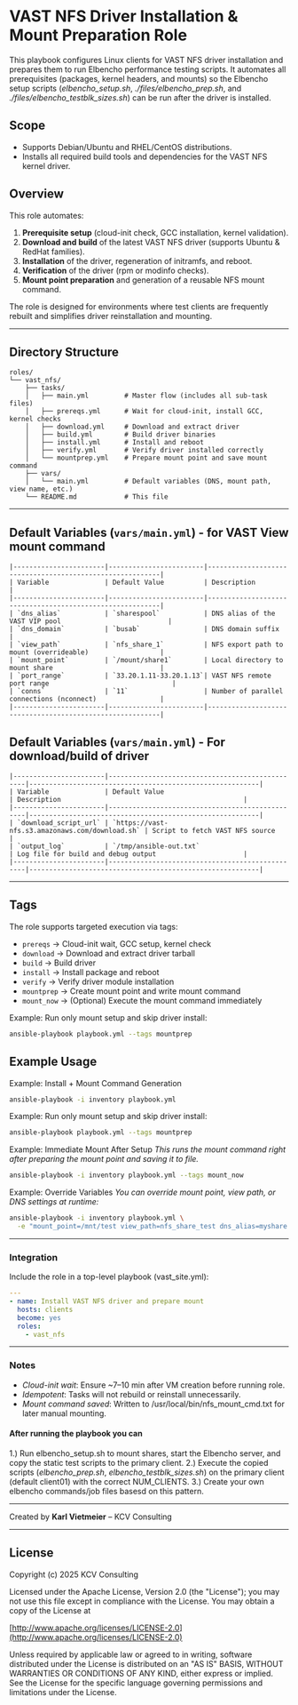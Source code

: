 # VAST NFS Driver Installation & Mount Preparation Role

This playbook configures Linux clients for VAST NFS driver installation and prepares them to run Elbencho performance testing scripts. It automates all prerequisites (packages, kernel headers, and mounts) so the Elbencho setup scripts (*elbencho_setup.sh*, *./files/elbencho_prep.sh*, and *./files/elbencho_testblk_sizes.sh*) can be run after the driver is installed.

## Scope

- Supports Debian/Ubuntu and RHEL/CentOS distributions.
- Installs all required build tools and dependencies for the VAST NFS kernel driver.

## Overview

This role automates:
1. **Prerequisite setup** (cloud-init check, GCC installation, kernel validation).
2. **Download and build** of the latest VAST NFS driver (supports Ubuntu & RedHat families).
3. **Installation** of the driver, regeneration of initramfs, and reboot.
4. **Verification** of the driver (rpm or modinfo checks).
5. **Mount point preparation** and generation of a reusable NFS mount command.

The role is designed for environments where test clients are frequently rebuilt and simplifies driver reinstallation and mounting.

---

## Directory Structure

```text
roles/
└── vast_nfs/
    ├── tasks/
    │   ├── main.yml         # Master flow (includes all sub-task files)
    │   ├── prereqs.yml      # Wait for cloud-init, install GCC, kernel checks
    │   ├── download.yml     # Download and extract driver
    │   ├── build.yml        # Build driver binaries
    │   ├── install.yml      # Install and reboot
    │   ├── verify.yml       # Verify driver installed correctly
    │   └── mountprep.yml    # Prepare mount point and save mount command
    ├── vars/
    │   └── main.yml         # Default variables (DNS, mount path, view name, etc.)
    └── README.md            # This file
```

---

## Default Variables (`vars/main.yml`) - for VAST View mount command

```text
|-----------------------|------------------------|----------------------------------------------------------|
| Variable              | Default Value          | Description                                              |
|-----------------------|------------------------|----------------------------------------------------------|
| `dns_alias`           | `sharespool`           | DNS alias of the VAST VIP pool                           |
| `dns_domain`          | `busab`                | DNS domain suffix                                        |
| `view_path`           | `nfs_share_1`          | NFS export path to mount (overrideable)                  |
| `mount_point`         | `/mount/share1`        | Local directory to mount share                           |
| `port_range`          | `33.20.1.11-33.20.1.13`| VAST NFS remote port range                               |
| `conns`               | `11`                   | Number of parallel connections (nconnect)                |
|-----------------------|------------------------|----------------------------------------------------------|
```

## Default Variables (`vars/main.yml`) - For download/build of driver

```text
|-----------------------|-------------------------------------------------|----------------------------------------------------------|
| Variable              | Default Value                                   | Description                                              |
|-----------------------|-------------------------------------------------|----------------------------------------------------------|
| `download_script_url` | `https://vast-nfs.s3.amazonaws.com/download.sh` | Script to fetch VAST NFS source                          |
| `output_log`          | `/tmp/ansible-out.txt`                          | Log file for build and debug output                      |
|-----------------------|-------------------------------------------------|----------------------------------------------------------|
```

---

## Tags

The role supports targeted execution via tags:

- `prereqs`   → Cloud-init wait, GCC setup, kernel check  
- `download`  → Download and extract driver tarball  
- `build`     → Build driver  
- `install`   → Install package and reboot  
- `verify`    → Verify driver module installation  
- `mountprep` → Create mount point and write mount command  
- `mount_now` → (Optional) Execute the mount command immediately  

Example: Run only mount setup and skip driver install:
```bash
ansible-playbook playbook.yml --tags mountprep
```

## Example Usage

Example: Install + Mount Command Generation

```bash
ansible-playbook -i inventory playbook.yml
```

Example: Run only mount setup and skip driver install:
```bash
ansible-playbook playbook.yml --tags mountprep
```

Example: Immediate Mount After Setup
*This runs the mount command right after preparing the mount point and saving it to file.*
```bash
ansible-playbook -i inventory playbook.yml --tags mount_now
```

Example: Override Variables
*You can override mount point, view path, or DNS settings at runtime:*
```bash
ansible-playbook -i inventory playbook.yml \
  -e "mount_point=/mnt/test view_path=nfs_share_test dns_alias=myshare dns_domain=corp"
```

---
### Integration

Include the role in a top-level playbook (vast_site.yml):

```yaml
---
- name: Install VAST NFS driver and prepare mount
  hosts: clients
  become: yes
  roles:
    - vast_nfs
```

---

### Notes

- *Cloud-init wait*: Ensure ~7–10 min after VM creation before running role.
- *Idempotent*: Tasks will not rebuild or reinstall unnecessarily.
- *Mount command saved*: Written to /usr/local/bin/nfs_mount_cmd.txt for later manual mounting.

#### After running the playbook you can

1.) Run elbencho_setup.sh to mount shares, start the Elbencho server, and copy the static test scripts to the primary client.
2.) Execute the copied scripts (*elbencho_prep.sh*, *elbencho_testblk_sizes.sh*) on the primary client (default client01) with the correct NUM_CLIENTS.
3.) Create your own elbencho commands/job files basesd on this pattern. 


---

Created by **Karl Vietmeier** – KCV Consulting

---

## License
Copyright (c) 2025 KCV Consulting

Licensed under the Apache License, Version 2.0 (the "License"); you may not use this file except in compliance with the License.
You may obtain a copy of the License at

  [http://www.apache.org/licenses/LICENSE-2.0](http://www.apache.org/licenses/LICENSE-2.0)

Unless required by applicable law or agreed to in writing, software distributed under the License is distributed on an "AS IS" BASIS, WITHOUT WARRANTIES OR CONDITIONS OF ANY KIND, either express or implied. See the License for the specific language governing permissions and limitations under the License.
